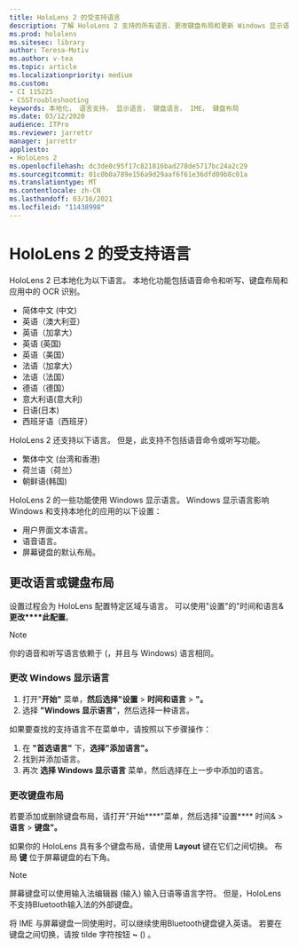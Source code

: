 ```yaml
---
title: HoloLens 2 的受支持语言
description: 了解 HoloLens 2 支持的所有语言、更改键盘布局和更新 Windows 显示语言。
ms.prod: hololens
ms.sitesec: library
author: Teresa-Motiv
ms.author: v-tea
ms.topic: article
ms.localizationpriority: medium
ms.custom:
- CI 115225
- CSSTroubleshooting
keywords: 本地化， 语言支持， 显示语言， 键盘语言， IME， 键盘布局
ms.date: 03/12/2020
audience: ITPro
ms.reviewer: jarrettr
manager: jarrettr
appliesto:
- HoloLens 2
ms.openlocfilehash: dc3de0c95f17c821816bad278de5717bc24a2c29
ms.sourcegitcommit: 01c0b0a789e156a9d29aaf6f61e36dfd09b8c01a
ms.translationtype: MT
ms.contentlocale: zh-CN
ms.lasthandoff: 03/16/2021
ms.locfileid: "11438998"
---
```

# <a name="supported-languages-for-hololens-2"></a>HoloLens 2 的受支持语言

HoloLens 2 已本地化为以下语言。 本地化功能包括语音命令和听写、键盘布局和应用中的 OCR 识别。

- 简体中文 (中文) 
- 英语（澳大利亚）
- 英语（加拿大）
- 英语 (英国) 
- 英语（美国）
- 法语（加拿大）
- 法语（法国）
- 德语（德国）
- 意大利语(意大利)
- 日语(日本)
- 西班牙语（西班牙）

HoloLens 2 还支持以下语言。 但是，此支持不包括语音命令或听写功能。

- 繁体中文 (台湾和香港) 
- 荷兰语（荷兰）
- 朝鲜语(韩国)

HoloLens 2 的一些功能使用 Windows 显示语言。 Windows 显示语言影响 Windows 和支持本地化的应用的以下设置：

- 用户界面文本语言。
- 语音语言。
- 屏幕键盘的默认布局。

## <a name="change-the-language-or-keyboard-layout"></a>更改语言或键盘布局

设置过程会为 HoloLens 配置特定区域与语言。 可以使用"设置"的"时间和语言&**更改****此配置**。

> [!NOTE]  
> 你的语音和听写语言依赖于 (，并且与 Windows) 语言相同。

### <a name="to-change-the-windows-display-language"></a>更改 Windows 显示语言

1. 打开"**开始"** 菜单，**然后选择"设置**  >  **时间和语言**  >  **"。**
2. 选择 **"Windows 显示语言**"，然后选择一种语言。  

如果要查找的支持语言不在菜单中，请按照以下步骤操作：  

1. 在 **"首选语言"** 下，**选择"添加语言"。**
2. 找到并添加语言。
3. 再次 **选择 Windows 显示语言** 菜单，然后选择在上一步中添加的语言。

### <a name="to-change-the-keyboard-layout"></a>更改键盘布局

若要添加或删除键盘布局，请打开"开始****"菜单，然后选择"设置**** 时间&  >  **语言**  >  **键盘"。**

如果你的 HoloLens 具有多个键盘布局，请使用 **Layout** 键在它们之间切换。 布局 **键** 位于屏幕键盘的右下角。

> [!NOTE]  
> 屏幕键盘可以使用输入法编辑器 (输入) 输入日语等语言字符。 但是，HoloLens 不支持Bluetooth输入法的外部键盘。
>  
> 将 IME 与屏幕键盘一同使用时，可以继续使用Bluetooth键盘键入英语。 若要在键盘之间切换，请按 tilde 字符按钮 **~** () 。
